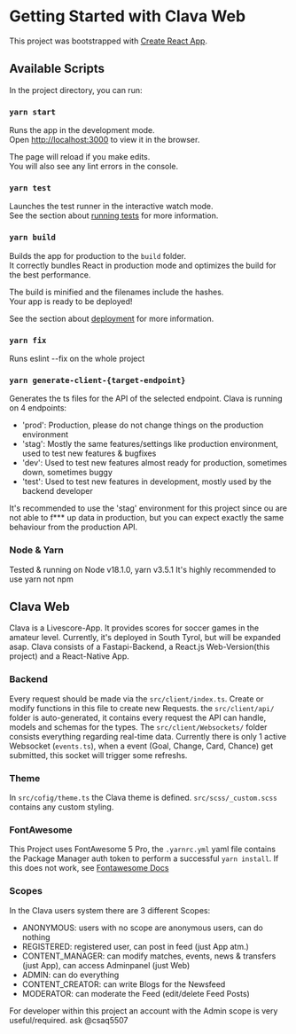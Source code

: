 # Getting Started with Clava Web

This project was bootstrapped with [Create React App](https://github.com/facebook/create-react-app).

## Available Scripts

In the project directory, you can run:

### `yarn start`

Runs the app in the development mode.\
Open [http://localhost:3000](http://localhost:3000) to view it in the browser.

The page will reload if you make edits.\
You will also see any lint errors in the console.

### `yarn test`

Launches the test runner in the interactive watch mode.\
See the section about [running tests](https://facebook.github.io/create-react-app/docs/running-tests) for more information.

### `yarn build`

Builds the app for production to the `build` folder.\
It correctly bundles React in production mode and optimizes the build for the best performance.

The build is minified and the filenames include the hashes.\
Your app is ready to be deployed!

See the section about [deployment](https://facebook.github.io/create-react-app/docs/deployment) for more information.

### `yarn fix`

Runs eslint --fix on the whole project 

### `yarn generate-client-{target-endpoint}`

Generates the ts files for the API of the selected endpoint. Clava is running on 4 endpoints: 
- 'prod': Production, please do not change things on the production environment
- 'stag': Mostly the same features/settings like production environment, used to test new features & bugfixes
- 'dev': Used to test new features almost ready for production, sometimes down, sometimes buggy
- 'test': Used to test new features in development, mostly used by the backend developer

It's recommended to use the 'stag' environment for this project since ou are not able to f*** up data in production, but you can expect exactly the same behaviour from the production API.  

### Node & Yarn

Tested & running on Node v18.1.0, yarn v3.5.1
It's highly recommended to use yarn not npm


## Clava Web

Clava is a Livescore-App. It provides scores for soccer games in the amateur level. Currently, it's deployed in South Tyrol, but will be expanded asap. 
Clava consists of a Fastapi-Backend, a React.js Web-Version(this project) and a React-Native App.

### Backend

Every request should be made via the `src/client/index.ts`. Create or modify functions in this file to create new Requests. the `src/client/api/` folder is auto-generated, it contains every request the API can handle, models and schemas for the types.
The `src/client/Websockets/` folder consists everything regarding real-time data. Currently there is only 1 active Websocket (`events.ts`), when a event (Goal, Change, Card, Chance) get submitted, this socket will trigger some refreshs.

### Theme

In `src/cofig/theme.ts` the Clava theme is defined.
`src/scss/_custom.scss` contains any custom styling.

### FontAwesome

This Project uses FontAwesome 5 Pro, the `.yarnrc.yml` yaml file contains the Package Manager auth token to perform a successful `yarn install`. If this does not work, see [Fontawesome Docs](https://fontawesome.com/docs/web/setup/packages)

### Scopes

In the Clava users system there are 3 different Scopes:
- ANONYMOUS: users with no scope are anonymous users, can do nothing 
- REGISTERED: registered user, can post in feed (just App atm.)
- CONTENT_MANAGER: can modify matches, events, news & transfers (just App), can access Adminpanel (just Web)
- ADMIN: can do everything 
- CONTENT_CREATOR: can write Blogs for the Newsfeed
- MODERATOR: can moderate the Feed (edit/delete Feed Posts)

For developer within this project an account with the Admin scope is very useful/required. ask @csaq5507

